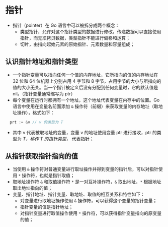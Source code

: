 # 指针

- 指针（pointer）在 Go 语言中可以被拆分成两个概念：
  - 类型指针，允许对这个指针类型的数据进行修改，传递数据可以直接使用指针，而无须拷贝数据，类型指针不能进行偏移和运算；
  - 切片，由指向起始元素的原始指针、元素数量和容量组成；

## 认识指针地址和指针类型

- 一个指针变量可以指向任何一个值的内存地址，它所指向的值的内存地址在 32 位和 64 位机器上分别占用 4 字节和 8 字节，占用字节的大小与所指向的值的大小无关。当一个指针被定义后没有分配到任何变量时，它的默认值是 nil。（指针变量通常缩写为 ptr）
- 每个变量在运行时都拥有一个地址，这个地址代表变量在内存中的位置。Go 语言中使用在变量名前面添加 `&` 操作符（前缀）来获取变量的内存地址（取地址操作），格式如下：
```go
  prt := &v // v 的类型为 T
```
- 其中 v 代表被取地址的变量，变量 v 的地址使用变量 ptr 进行接收，ptr 的类型为 *T，称作 T 的指针类型，* 代表指针；

## 从指针获取指针指向的值

- 当使用 `&` 操作符对普通变量进行取址操作并得到变量的指针后，可以对指针使用 `*` 操作符，也就是指针取值；
- 取地址操作符 `&` 和取值操作符 `*` 是一对互补操作符，`&` 取出地址，`*` 根据地址取出地址指向的值；
- 变量、指针地址、指针变量、取地址、取值的相互关系和特性如下：
  - 对变量进行取地址操作使用 `&` 操作符，可以获得这个变量的指针变量；
  - 指针变量的值是指针地址；
  - 对指针变量进行取值操作使用 `*` 操作符，可以获得指针变量指向的原变量的值；